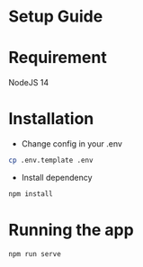 # Setup Guide

# Requirement

NodeJS 14

# Installation

- Change config in your .env

```bash
cp .env.template .env
```

- Install dependency

```bash
npm install 
```
# ****Running the app****

```bash
npm run serve
```
